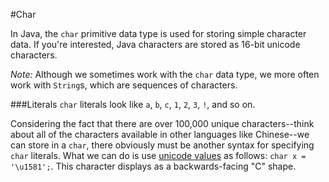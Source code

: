#Char

In Java, the `char` primitive data type is used for storing simple character data. If you're interested, Java characters are stored as 16-bit unicode characters.

*Note:* Although we sometimes work with the `char` data type, we more often work with `String`s, which are sequences of characters.

###Literals
`char` literals look like `a`, `b`, `c`, `1`, `2`, `3`, `!`, and so on.

Considering the fact that there are over 100,000 unique characters--think about all of the characters available in other languages like Chinese--we can store in a `char`, there obviously must be another syntax for specifying `char` literals. What we can do is use [unicode values](http://en.wikipedia.org/wiki/List_of_Unicode_characters) as follows: `char x = '\u1581';`. This character displays as a backwards-facing "C" shape.
